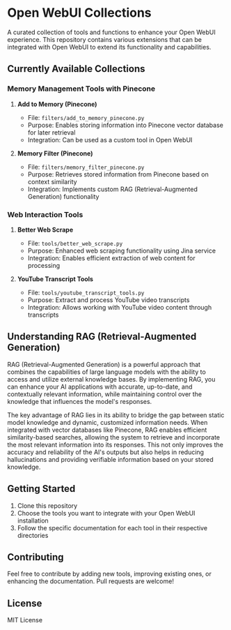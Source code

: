 # Open WebUI Collections

A curated collection of tools and functions to enhance your Open WebUI experience. This repository contains various extensions that can be integrated with Open WebUI to extend its functionality and capabilities.

## Currently Available Collections

### Memory Management Tools with Pinecone

1. **Add to Memory (Pinecone)**
   - File: `filters/add_to_memory_pinecone.py`
   - Purpose: Enables storing information into Pinecone vector database for later retrieval
   - Integration: Can be used as a custom tool in Open WebUI

2. **Memory Filter (Pinecone)**
   - File: `filters/memory_filter_pinecone.py`
   - Purpose: Retrieves stored information from Pinecone based on context similarity
   - Integration: Implements custom RAG (Retrieval-Augmented Generation) functionality

### Web Interaction Tools

1. **Better Web Scrape**
   - File: `tools/better_web_scrape.py`
   - Purpose: Enhanced web scraping functionality using Jina service
   - Integration: Enables efficient extraction of web content for processing

2. **YouTube Transcript Tools**
   - File: `tools/youtube_transcript_tools.py`
   - Purpose: Extract and process YouTube video transcripts
   - Integration: Allows working with YouTube video content through transcripts

## Understanding RAG (Retrieval-Augmented Generation)

RAG (Retrieval-Augmented Generation) is a powerful approach that combines the capabilities of large language models with the ability to access and utilize external knowledge bases. By implementing RAG, you can enhance your AI applications with accurate, up-to-date, and contextually relevant information, while maintaining control over the knowledge that influences the model's responses.

The key advantage of RAG lies in its ability to bridge the gap between static model knowledge and dynamic, customized information needs. When integrated with vector databases like Pinecone, RAG enables efficient similarity-based searches, allowing the system to retrieve and incorporate the most relevant information into its responses. This not only improves the accuracy and reliability of the AI's outputs but also helps in reducing hallucinations and providing verifiable information based on your stored knowledge.

## Getting Started

1. Clone this repository
2. Choose the tools you want to integrate with your Open WebUI installation
3. Follow the specific documentation for each tool in their respective directories

## Contributing

Feel free to contribute by adding new tools, improving existing ones, or enhancing the documentation. Pull requests are welcome!

## License

MIT License
